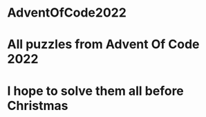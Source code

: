 # AdventOfCode2022
# All puzzles from Advent Of Code 2022
# I hope to solve them all before Christmas 
